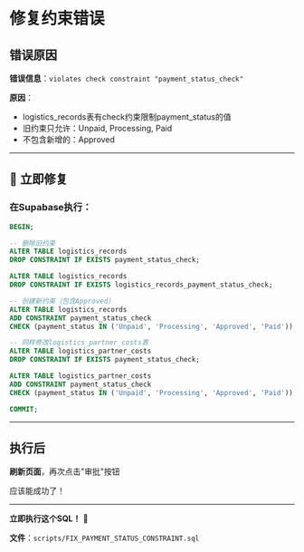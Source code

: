 # 修复约束错误

## 错误原因

**错误信息**：`violates check constraint "payment_status_check"`

**原因**：
- logistics_records表有check约束限制payment_status的值
- 旧约束只允许：Unpaid, Processing, Paid
- 不包含新增的：Approved

---

## 🚀 立即修复

### 在Supabase执行：

```sql
BEGIN;

-- 删除旧约束
ALTER TABLE logistics_records 
DROP CONSTRAINT IF EXISTS payment_status_check;

ALTER TABLE logistics_records 
DROP CONSTRAINT IF EXISTS logistics_records_payment_status_check;

-- 创建新约束（包含Approved）
ALTER TABLE logistics_records
ADD CONSTRAINT payment_status_check 
CHECK (payment_status IN ('Unpaid', 'Processing', 'Approved', 'Paid'));

-- 同样修改logistics_partner_costs表
ALTER TABLE logistics_partner_costs 
DROP CONSTRAINT IF EXISTS payment_status_check;

ALTER TABLE logistics_partner_costs
ADD CONSTRAINT payment_status_check 
CHECK (payment_status IN ('Unpaid', 'Processing', 'Approved', 'Paid'));

COMMIT;
```

---

## 执行后

**刷新页面**，再次点击"审批"按钮

应该能成功了！

---

**立即执行这个SQL！** 🚀

**文件**：`scripts/FIX_PAYMENT_STATUS_CONSTRAINT.sql`

